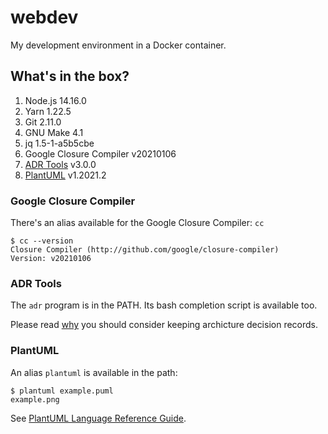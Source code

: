 # webdev

My development environment in a Docker container.

## What's in the box?

1. Node.js 14.16.0
2. Yarn 1.22.5
3. Git 2.11.0
4. GNU Make 4.1
5. jq 1.5-1-a5b5cbe
6. Google Closure Compiler v20210106
7. [ADR Tools][] v3.0.0
8. [PlantUML][] v1.2021.2

### Google Closure Compiler

There's an alias available for the Google Closure Compiler: `cc`

```shell
$ cc --version
Closure Compiler (http://github.com/google/closure-compiler)
Version: v20210106
```

### ADR Tools

The `adr` program is in the PATH. Its bash completion script is available too.

Please read [why][why-adr] you should consider keeping archicture decision records.

### PlantUML

An alias `plantuml` is available in the path:

```lang-shell
$ plantuml example.puml
example.png
```

See [PlantUML Language Reference Guide](http://plantuml.com/guide).

[ADR Tools]: https://github.com/npryce/adr-tools
[why-adr]: http://thinkrelevance.com/blog/2011/11/15/documenting-architecture-decisions
[PlantUML]: https://plantuml.com/
